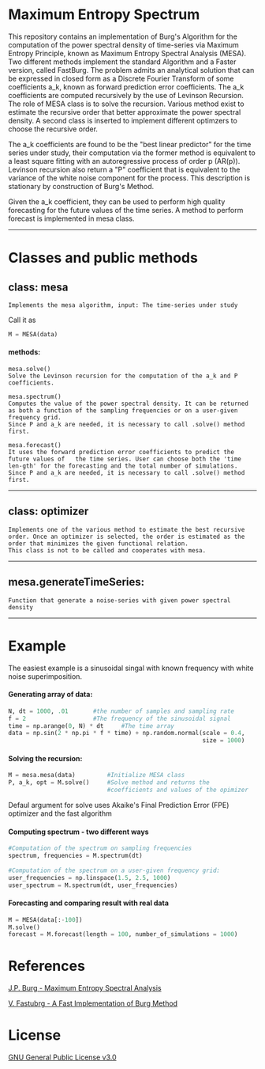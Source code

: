 # Maximum Entropy Spectrum 

This repository contains an implementation of Burg's Algorithm for the computation of the power spectral density of time-series via Maximum Entropy Principle, known as Maximum Entropy Spectral Analysis (MESA). Two different methods implement the standard Algorithm and a Faster version, called FastBurg. 
The problem admits an analytical solution that can be expressed in closed form as a Discrete 
Fourier Transform of some coefficients a_k, known as forward prediction error coefficients.
The a_k coefficients are computed recursively by the use of Levinson Recursion. The role of 
MESA class is to solve the recursion. 
Various method exist to estimate the recursive order that better approximate the power spectral 
density.  A second class is inserted to implement different optimzers to choose the recursive order. 

The a_k coefficients are found to be the "best linear predictor" for the time series under study,
their computation via the former method is equivalent to a least square fitting with an autoregressive
process of order p (AR(p)). Levinson recursion also return a "P" coefficient that is equivalent to the 
variance of the white noise component for the process. This description is stationary by construction 
of Burg's Method. 

Given the a_k coefficient, they can be used to perform high quality forecasting for the future
values of the time series. A method to perform forecast is implemented in mesa class.

_________
# Classes and public methods 
## class: mesa 

	Implements the mesa algorithm, input: The time-series under study 

Call it as 
```Python
M = MESA(data) 
```
#### methods: 

	mesa.solve() 
	Solve the Levinson recursion for the computation of the a_k and P
	coefficients. 

	mesa.spectrum() 
	Computes the value of the power spectral density. It can be returned as both a function of the sampling frequencies or on a user-given 
	frequency grid. 
	Since P and a_k are needed, it is necessary to call .solve() method first. 
	
	mesa.forecast() 
	It uses the forward prediction error coefficients to predict the future values of 	the time series. User can choose both the 'time len-gth' for the forecasting and the total number of simulations. 
	Since P and a_k are needed, it is necessary to call .solve() method first. 


_________

## class: optimizer
	
	Implements one of the various method to estimate the best recursive order. Once an optimizer is selected, the order is estimated as the order that minimizes the given functional relation. 
	This class is not to be called and cooperates with mesa. 
	
	

_________

## mesa.generateTimeSeries:

    Function that generate a noise-series with given power spectral 
    density

____

# Example

The easiest example is a sinusoidal singal with known frequency with white noise superimposition. 


#### Generating array of data:  
```Python
N, dt = 1000, .01 		#the number of samples and sampling rate 
f = 2 	 	   	    	#The frequency of the sinusoidal signal 
time = np.arange(0, N) * dt 	#The time array 
data = np.sin(2 * np.pi * f * time) + np.random.normal(scale = 0.4,
                                                       size = 1000)
```

#### Solving the recursion: 
```Python
M = mesa.mesa(data) 		#Initialize MESA class
P, a_k, opt = M.solve() 	#Solve method and returns the 
                            #coefficients and values of the opimizer
```
	
Defaul argument for solve uses Akaike's Final Prediction Error (FPE) optimizer and the fast algorithm 
	

#### Computing spectrum - two different ways 
```Python
#Computation of the spectrum on sampling frequencies 
spectrum, frequencies = M.spectrum(dt) 
	
#Computation of the spectrum on a user-given frequency grid: 
user_frequencies = np.linspace(1.5, 2.5, 1000) 
user_spectrum = M.spectrum(dt, user_frequencies) 
```


#### Forecasting and comparing result with real data 
```Python
M = MESA(data[:-100]) 
M.solve() 
forecast = M.forecast(length = 100, number_of_simulations = 1000)
```
	


	

# References 
[J.P. Burg - Maximum Entropy Spectral Analysis](http://sepwww.stanford.edu/data/media/public/oldreports/sep06/)

[V. Fastubrg - A Fast Implementation of Burg Method](
https://svn.xiph.org/websites/opus-codec.org/docs/vos_fastburg.pdf)

# License 
[GNU General Public License v3.0](https://github.com/martini-alessandro/Maximum-Entropy-Spectrum/blob/main/LICENSE)
